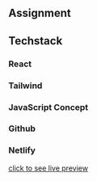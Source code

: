 ## Assignment

## Techstack<br>
 ### React<br>
 ### Tailwind
 ### JavaScript Concept
 ### Github
 ### Netlify


 [click to see live preview](https://sunny-banoffee-a1307b.netlify.app/)

